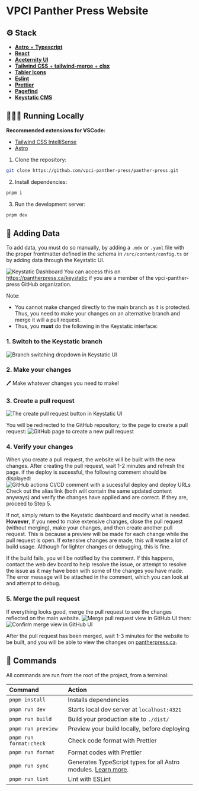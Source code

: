 # VPCI Panther Press Website

## ⚙️ Stack

- [**Astro** + **Typescript**](https://astro.build/)
- [**React**](https://react.dev?uwu=true)
- [**Aceternity UI**](https://ui.aceternity.com/components/)
- [**Tailwind CSS** + **tailwind-merge** + **clsx**](https://tailwindcss.com/)
- [**Tabler Icons**](https://tabler-icons.io/i/)
- [**Eslint**](https://eslint.org/)
- [**Prettier**](https://prettier.io/)
- [**Pagefind**](https://pagefind.app/)
- [**Keystatic CMS**](https://keystatic.com/)

## 👨🏻‍💻 Running Locally

**Recommended extensions for VSCode:**

- [Tailwind CSS IntelliSense](https://marketplace.visualstudio.com/items?itemName=bradlc.vscode-tailwindcss)
- [Astro](https://marketplace.visualstudio.com/items?itemName=astro-build.astro-vscode)

1. Clone the repository:

```bash
git clone https://github.com/vpci-panther-press/panther-press.git
```

2. Install dependencies:

```bash
pnpm i
```

3. Run the development server:

```bash
pnpm dev
```

## 📄 Adding Data

To add data, you must do so manually, by adding a `.mdx` or `.yaml` file with the proper frontmatter defined in the schema in `/src/content/config.ts` or by adding data through the Keystatic UI.

![Keystatic Dashboard](https://us-east-1.tixte.net/uploads/pi.tixte.co/keystaticdash.png)
You can access this on https://pantherpress.ca/keystatic if you are a member of the vpci-panther-press GitHub organization.

Note:

- You cannot make changed directly to the main branch as it is protected. Thus, you need to make your changes on an alternative branch and merge it will a pull request.
- Thus, you **must** do the following in the Keystatic interface:

### 1. Switch to the Keystatic branch

![Branch switching dropdown in Keystatic UI](https://us-east-1.tixte.net/uploads/pi.tixte.co/firefox_zCfXXWa72n.png)

### 2. Make your changes

🖊️ Make whatever changes you need to make!

### 3. Create a pull request

![The create pull request button in Keystatic UI](https://us-east-1.tixte.net/uploads/pi.tixte.co/firefox_jRTpM2aK7j.png)

You will be redirected to the GitHub repository; to the page to create a pull request:
![GitHub page to create a new pull request](https://us-east-1.tixte.net/uploads/pi.tixte.co/firefox_G1tjwPgmR9.png)

### 4. Verify your changes

When you create a pull request, the website will be built with the new changes. After creating the pull request, wait 1-2 minutes and refresh the page. if the deploy is sucessful, the following comment should be displayed:
![GitHub actions CI/CD comment with a sucessful deploy and deploy URLs](https://us-east-1.tixte.net/uploads/pi.tixte.co/firefox_j4rlnurXy0.png)
Check out the alias link (both will contain the same updated content anyways) and verify the changes have applied and are correct. If they are, proceed to Step 5.

If not, simply return to the Keystatic dashboard and modify what is needed. **However**, if you need to make extensive changes, close the pull request (without merging), make your changes, and then create another pull request. This is because a preview will be made for each change while the pull request is open. If extensive changes are made, this will waste a lot of build usage. Although for lighter changes or debugging, this is fine.

If the build fails, you will be notified by the comment. If this happens, contact the web dev board to help resolve the issue, or attempt to resolve the issue as it may have been with some of the changes you have made. The error message will be attached in the comment, which you can look at and attempt to debug.

### 5. Merge the pull request

If everything looks good, merge the pull request to see the changes reflected on the main website.
![Merge pull request view in GitHub UI](https://us-east-1.tixte.net/uploads/pi.tixte.co/firefox_VnRvWDpWQV.png)
then:
![Confirm merge view in GitHub UI](https://us-east-1.tixte.net/uploads/pi.tixte.co/firefox_0Tse1NjyK1.png)

After the pull request has been merged, wait 1-3 minutes for the website to be built, and you will be able to view the changes on [pantherpress.ca](https://pantherpress.ca).

## 🧞 Commands

All commands are run from the root of the project, from a terminal:

| Command                 | Action                                                                                                                           |
| :---------------------- | :------------------------------------------------------------------------------------------------------------------------------- |
| `pnpm install`          | Installs dependencies                                                                                                            |
| `pnpm run dev`          | Starts local dev server at `localhost:4321`                                                                                      |
| `pnpm run build`        | Build your production site to `./dist/`                                                                                          |
| `pnpm run preview`      | Preview your build locally, before deploying                                                                                     |
| `pnpm run format:check` | Check code format with Prettier                                                                                                  |
| `pnpm run format`       | Format codes with Prettier                                                                                                       |
| `pnpm run sync`         | Generates TypeScript types for all Astro modules. [Learn more](https://docs.astro.build/en/reference/cli-reference/#astro-sync). |
| `pnpm run lint`         | Lint with ESLint                                                                                                                 |
